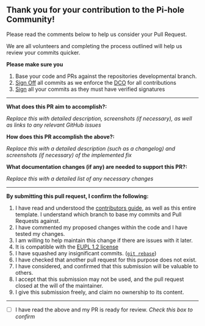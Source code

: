 ## Thank you for your contribution to the Pi-hole Community! 

Please read the comments below to help us consider your Pull Request.

We are all volunteers and completing the process outlined will help us review your commits quicker.

**Please make sure you**
 1. Base your code and PRs against the repositories developmental branch.
 2. [Sign Off](https://docs.pi-hole.net/guides/github/how-to-signoff/) all commits as we enforce the [DCO](https://docs.pi-hole.net/guides/github/dco/) for all contributions
 3. [Sign](https://docs.github.com/en/authentication/managing-commit-signature-verification/signing-commits) all your commits as they must have verified signatures

---

**What does this PR aim to accomplish?:**

*Replace this with detailed description, screenshots (if necessary), as well as links to any relevant GitHub issues*

**How does this PR accomplish the above?:**

*Replace this with a detailed description (such as a changelog) and screenshots (if necessary) of the implemented fix*

**What documentation changes (if any) are needed to support this PR?:**

*Replace this with a detailed list of any necessary changes*

---
**By submitting this pull request, I confirm the following:** 

1. I have read and understood the [contributors guide](https://docs.pi-hole.net/guides/github/contributing/), as well as this entire template. I understand which branch to base my commits and Pull Requests against. 
2. I have commented my proposed changes within the code and I have tested my changes.
3. I am willing to help maintain this change if there are issues with it later.
4. It is compatible with the [EUPL 1.2 license](https://opensource.org/licenses/EUPL-1.1)
5. I have squashed any insignificant commits. ([`git rebase`](http://gitready.com/advanced/2009/02/10/squashing-commits-with-rebase.html))
6. I have checked that another pull request for this purpose does not exist.
7. I have considered, and confirmed that this submission will be valuable to others.
8. I accept that this submission may not be used, and the pull request closed at the will of the maintainer.
9. I give this submission freely, and claim no ownership to its content.

---
- [ ] I have read the above and my PR is ready for review. _Check this box to confirm_
